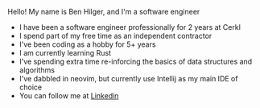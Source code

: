 Hello! My name is Ben Hilger, and I'm a software engineer

* I have been a software engineer professionally for 2 years at Cerkl
* I spend part of my free time as an independent contractor
* I've been coding as a hobby for 5+ years
* I am currently learning Rust
* I've spending extra time re-inforcing the basics of data structures and algorithms
* I've dabbled in neovim, but currently use Intellij as my main IDE of choice
* You can follow me at [Linkedin](https://www.linkedin.com/in/benjaminhilger/)
